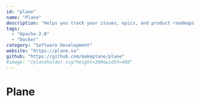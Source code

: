 ```yaml
---
id: "plane"
name: "Plane"
description: "Helps you track your issues, epics, and product roadmaps in the simplest way possible (alternative to JIRA, Linear and Height)."
tags:
  - "Apache-2.0"
  - "Docker"
category: "Software Development"
website: "https://plane.so"
github: "https://github.com/makeplane/plane"
#image: "/placeholder.svg?height=300&width=400"
---
```


# Plane
